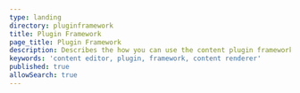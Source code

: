 ```yaml
---
type: landing
directory: pluginframework
title: Plugin Framework  
page_title: Plugin Framework
description: Describes the how you can use the content plugin framework  
keywords: 'content editor, plugin, framework, content renderer'
published: true
allowSearch: true
---
```

